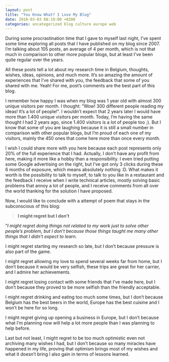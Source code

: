 ```yaml
---
layout: post
title: "You Know What? I Love My Blog"
date: 2010-03-03 08:19:00 +0200
categories: uncategorized blog culture europe web
---
```


During some procrastination time that I gave to myself last night, I’ve spent some time exploring all posts that I have published on my blog since 2007. I’m talking about 105 posts, an average of 4 per month, which is not that much in comparison to other more popular blogs, but at least I’ve been quite regular over the years.

All these posts tell a lot about my research time in Belgium, thoughts, wishes, ideas, opinions, and much more. It’s so amazing the amount of experiences that I’ve shared with you, the feedback that some of you shared with me. Yeah! For me, post’s comments are the best part of this blog.

I remember how happy I was when my blog was 1 year old with almost 300 unique visitors per month. I thought: “Wow! 300 different people reading my ideas! It’s a lot of people!”. I wouldn’t expect that 2 years later I would have more than 1.400 unique visitors per month. Today, I’m having the same thought I had 2 years ago, since 1.400 visitors is a lot of people too ;). But I know that some of you are laughing because it is still a small number in comparison with other popular blogs, but I’m proud of each one of my visitors, mainly the 450 ones that come here more than once every month.

I wish I could share more with you here because each post represents only 20% of the full experience that I had. Actually, I don’t have any profit from here, making it more like a hobby than a responsibility. I even tried putting some Google advertising on the right, but I’ve got only 3 clicks during these 6 months of exposure, which means absolutely nothing :D. What makes it worth is the possibility to talk to myself, to talk to you like in a restaurant and the feedback I receive when I write technical articles, mostly solving basic problems that annoy a lot of people, and I receive comments from all over the world thanking for the solution I have proposed.

Now, I would like to conclude with a attempt of poem that stays in the subconscious of this blog:

> <b>I might regret but I don’t</b>

“<i>I might regret doing things not related to my work just to solve other people’s problem, but I don’t because those things taught me many other things that I didn’t expect to learn.</i>

I might regret starting my research so late, but I don’t because pressure is also part of the game.

I might regret allowing my love to spend several weeks far from home, but I don’t because it would be very selfish, these trips are great for her carrier, and I admire her achievements.

I might regret losing contact with some friends that I’ve made here, but I don’t because they proved to be more selfish than the friendly acceptable.

I might regret drinking and eating too much some times, but I don’t because Belgium has the best beers in the world, Europe has the best cuisine and I won’t be here for so long.

I might regret giving up opening a business in Europe, but I don’t because what I’m planning now will help a lot more people than I was planning to help before.

Last but not least, I might regret to be too much optimistic even not archiving many wishes I had, but I don’t because so many miracles have happened in my life, proving that optimism brings most of my wishes and what it doesn’t bring I also gain in terms of lessons learned.
</blockquote